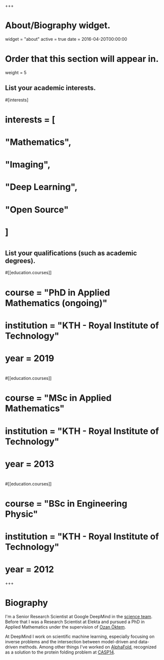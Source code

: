 +++
# About/Biography widget.
widget = "about"
active = true
date = 2016-04-20T00:00:00

# Order that this section will appear in.
weight = 5

## List your academic interests.
#[interests]
#  interests = [
#    "Mathematics",
#    "Imaging",
#    "Deep Learning",
#    "Open Source"
#  ]
#
## List your qualifications (such as academic degrees).
#[[education.courses]]
#  course = "PhD in Applied Mathematics (ongoing)"
#  institution = "KTH - Royal Institute of Technology"
#  year = 2019
#
#[[education.courses]]
#  course = "MSc in Applied Mathematics"
#  institution = "KTH - Royal Institute of Technology"
#  year = 2013
#
#[[education.courses]]
#  course = "BSc in Engineering Physic"
#  institution = "KTH - Royal Institute of Technology"
#  year = 2012
 
+++

# Biography

I'm a Senior Research Scientist at Google DeepMind in the [science team](https://deepmind.com/about/science).
Before that I was a Research Scientist at Elekta and pursued a PhD in Applied Mathematics under the supervision of [Ozan Öktem](https://www.kth.se/profile/ozan).

At DeepMind I work on scientific machine learning, especially focusing on inverse problems and the intersection between model-driven and data-driven methods. Among other things I've worked on [AlphaFold](https://deepmind.com/blog/article/alphafold-a-solution-to-a-50-year-old-grand-challenge-in-biology), recognized as a solution to the protein folding problem at [CASP14](https://predictioncenter.org/casp14/index.cgi).
